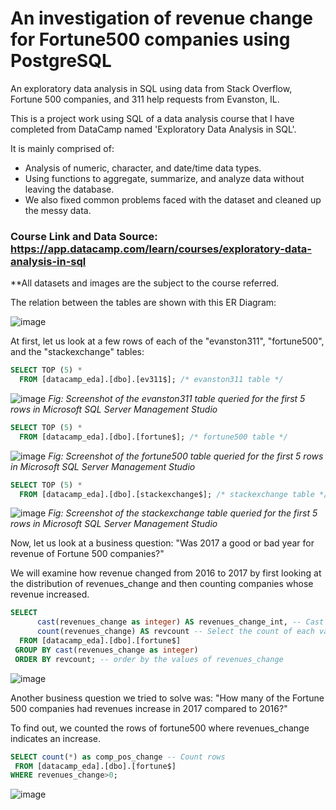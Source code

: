 # An investigation of revenue change for Fortune500 companies using PostgreSQL
An exploratory data analysis in SQL using data from Stack Overflow, Fortune 500 companies, and 311 help requests from Evanston, IL.

This is a project work using SQL of a data analysis course that I have completed from DataCamp named 'Exploratory Data Analysis in SQL'.

It is mainly comprised of:
- Analysis of numeric, character, and date/time data types.
- Using functions to aggregate, summarize, and analyze data without leaving the database.
- We also fixed common problems faced with the dataset and cleaned up the messy data.

### Course Link and Data Source: https://app.datacamp.com/learn/courses/exploratory-data-analysis-in-sql
**All datasets and images are the subject to the course referred.

The relation between the tables are shown with this ER Diagram:

![image](https://github.com/Rezwan66/EDA_fortune500-companies/blob/b591a6b4d0b233036c2c91e108baf7a260f8f47d/erdiagram.png)


At first, let us look at a few rows of each of the "evanston311", "fortune500", and the "stackexchange" tables:

```sql
SELECT TOP (5) *
  FROM [datacamp_eda].[dbo].[ev311$]; /* evanston311 table */
```

![image](https://user-images.githubusercontent.com/63563859/216164510-d16ddad8-a184-42d7-972a-524cac7ce905.png)
*Fig: Screenshot of the evanston311 table queried for the first 5 rows in Microsoft SQL Server Management Studio*

```sql
SELECT TOP (5) *
  FROM [datacamp_eda].[dbo].[fortune$]; /* fortune500 table */
```

![image](https://user-images.githubusercontent.com/63563859/216167568-f7d574a6-fd42-4bd2-8abe-35a00554da0d.png)
*Fig: Screenshot of the fortune500 table queried for the first 5 rows in Microsoft SQL Server Management Studio*

```sql
SELECT TOP (5) *
  FROM [datacamp_eda].[dbo].[stackexchange$]; /* stackexchange table */
```

![image](https://user-images.githubusercontent.com/63563859/216168942-c891ab9d-3357-43cd-8b48-0aae273ead7d.png)
*Fig: Screenshot of the stackexchange table queried for the first 5 rows in Microsoft SQL Server Management Studio*


Now, let us look at a business question: "Was 2017 a good or bad year for revenue of Fortune 500 companies?"

We will examine how revenue changed from 2016 to 2017 by first looking at the distribution of revenues_change and then counting companies whose revenue increased.



```sql
SELECT 
      cast(revenues_change as integer) AS revenues_change_int, -- Cast revenues_change as an integer to reduce the number of different values
      count(revenues_change) AS revcount -- Select the count of each value of revenues_change
  FROM [datacamp_eda].[dbo].[fortune$]
 GROUP BY cast(revenues_change as integer)
 ORDER BY revcount; -- order by the values of revenues_change
 ```
 

![image](https://user-images.githubusercontent.com/63563859/216173417-5fc7f2e7-dec7-4103-b1ea-cb5ae5b805e6.png)


 Another business question we tried to solve was: "How many of the Fortune 500 companies had revenues increase in 2017 compared to 2016?"
 
 To find out, we counted the rows of fortune500 where revenues_change indicates an increase.
 
 ```sql
SELECT count(*) as comp_pos_change -- Count rows 
  FROM [datacamp_eda].[dbo].[fortune$]
 WHERE revenues_change>0;
 ```

![image](https://user-images.githubusercontent.com/63563859/216174616-2e1e0e15-77a9-4317-92f7-3d02035a4723.png)
